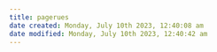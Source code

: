 ```yaml
---
title: pagerues
date created: Monday, July 10th 2023, 12:40:08 am
date modified: Monday, July 10th 2023, 12:40:42 am
---
```

